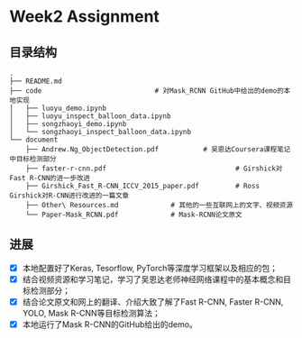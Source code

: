 # Week2 Assignment

## 目录结构

```
.
├── README.md
├── code					        # 对Mask_RCNN GitHub中给出的demo的本地实现
│   ├── luoyu_demo.ipynb
│   ├── luoyu_inspect_balloon_data.ipynb
│   ├── songzhaoyi_demo.ipynb
│   └── songzhaoyi_inspect_balloon_data.ipynb
└── document
    ├── Andrew.Ng_ObjectDetection.pdf			# 吴恩达Coursera课程笔记中目标检测部分
    ├── faster-r-cnn.pdf                                # Girshick对Fast R-CNN的进一步改进
    ├── Girshick_Fast_R-CNN_ICCV_2015_paper.pdf	        # Ross Girshick对R-CNN进行改进的一篇文章
    ├── Other\ Resources.md				# 其他的一些互联网上的文字、视频资源	
    └── Paper-Mask_RCNN.pdf				# Mask-RCNN论文原文
```

## 进展

- [x] 本地配置好了Keras, Tesorflow, PyTorch等深度学习框架以及相应的包；
- [x] 结合视频资源和学习笔记，学习了吴恩达老师神经网络课程中的基本概念和目标检测部分；
- [x] 结合论文原文和网上的翻译、介绍大致了解了Fast R-CNN, Faster R-CNN, YOLO, Mask R-CNN等目标检测算法；
- [x] 本地运行了Mask R-CNN的GitHub给出的demo。
